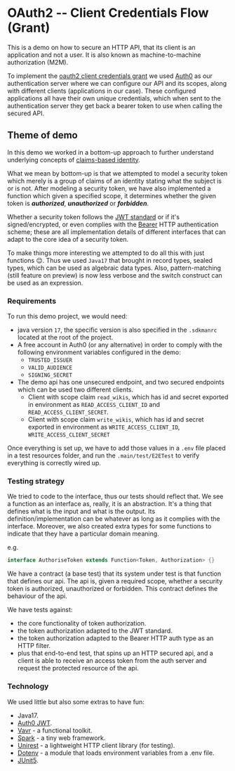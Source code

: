 # OAuth2 -- Client Credentials Flow (Grant)

This is a demo on how to secure an HTTP API, that its client is an
application and not a user. It is also known as machine-to-machine
authorization (M2M).

To implement the 
[oauth2 client credentials grant](https://datatracker.ietf.org/doc/html/rfc6749#section-4.4)
we used [Auth0](https://auth0.com/) as our authentication server where we can configure
our API and its scopes, along with different clients (applications in our case). These
configured applications all have their own unique credentials, which when sent to the
authentication server they get back a bearer token to use when calling the secured API.

## Theme of demo

In this demo we worked in a bottom-up approach to further understand underlying concepts
of [claims-based identity](https://en.wikipedia.org/wiki/Claims-based_identity).

What we mean by bottom-up is that we attempted to model a security token
which merely is a group of claims of an identity stating what the subject
is or is not. After modeling a security token, we have also implemented
a function which given a specified scope, it determines whether the given
token is **_authorized_**, **_unauthorized_** or **_forbidden_**.

Whether a security token follows the [JWT standard](https://en.wikipedia.org/wiki/JSON_Web_Token)
or if it's signed/encrypted, or even complies with the [Bearer](https://datatracker.ietf.org/doc/html/rfc6750) 
HTTP authentication scheme; these are all implementation details of 
different interfaces that can adapt to the core idea of a security 
token.

To make things more interesting we attempted to do all this with just functions :relieved:.
Thus we used `Java17` that brought in record types, sealed types, which can be used as algebraic data 
types. Also, pattern-matching (still feature on preview) is now less verbose and the switch construct
can be used as an expression.

### Requirements

To run this demo project, we would need:
- java version `17`, 
the specific version is also specified in the `.sdkmanrc` located at the root of the project.
- A free account in Auth0 (or any alternative) in order to comply with the following
environment variables configured in the demo: 
  - `TRUSTED_ISSUER` 
  - `VALID_AUDIENCE` 
  - `SIGNING_SECRET`
- The demo api has one unsecured endpoint, and two secured endpoints which can be used two different clients.
  - Client with scope claim `read_wikis`, which has id and secret exported in environment as 
`READ_ACCESS_CLIENT_ID` and `READ_ACCESS_CLIENT_SECRET`.
  - Client with scope claim `write_wikis`, which has id and secret exported in environment as
`WRITE_ACCESS_CLIENT_ID`, `WRITE_ACCESS_CLIENT_SECRET`

Once everything is set up, we have to add those values in a `.env` file placed in a test resources folder, and run
the `.main/test/E2ETest` to verify everything is correctly wired up.

### Testing strategy

We tried to code to the interface, thus our tests should reflect that. We see a function as an interface
as, really, it is an abstraction. It's a thing that defines what is the input and what is the output.
Its definition/implementation can be whatever as long as it complies with the interface. Moreover,
we also created extra types for some functions to indicate that they have a particular domain meaning.

e.g.
```java
interface AuthoriseToken extends Function<Token, Authorization> {} 
```

We have a contract (a base test) that its system under test is that function that defines our api.
The api is, given a required scope, whether a security token is authorized, unauthorized or forbidden.
This contract defines the behaviour of the api.

We have tests against:
- the core functionality of token authorization.
- the token authorization adapted to the JWT standard.
- the token authorization adapted to the Bearer HTTP auth type as an HTTP filter.
- plus that end-to-end test, that spins up an HTTP secured api, 
and a client is able to receive an access token from the auth server
and request the protected resource of the api.

### Technology

We used little but also some extras to have fun:
- Java17.
- [Auth0 JWT](https://github.com/auth0/java-jwt).
- [Vavr](https://github.com/vavr-io/vavr) - a functional toolkit.
- [Spark](https://github.com/perwendel/spark) - a tiny web framework.
- [Unirest](https://github.com/Kong/unirest-java) - a lightweight HTTP client library (for testing).
- [Dotenv](https://github.com/cdimascio/dotenv-java) - a module that loads environment variables from a .env file.
- [JUnit5](https://github.com/junit-team/junit5).

